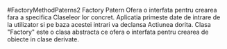 #FactoryMethodPaterns2
Factory Patern Ofera o interfata pentru crearea fara a specifica Claseleor lor concret.
Aplicatia primeste date de intrare de la utilizator si pe baza acestei intrari va declansa Actiunea dorita.
Clasa "Factory" este o clasa abstracta ce ofera o interfata pentru crearea de obiecte in clase derivate.
